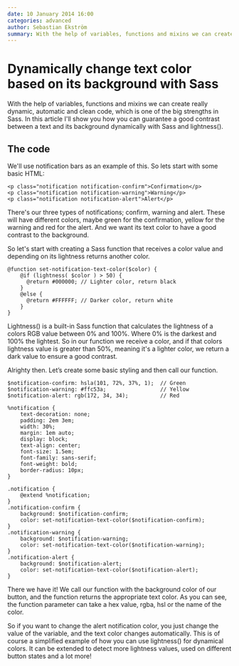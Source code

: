 ```yaml
---
date: 10 January 2014 16:00
categories: advanced
author: Sebastian Ekström
summary: With the help of variables, functions and mixins we can create really dynamic, automatic and clean code, which is one of the big strengths in Sass. In this article I'll show you how you can guarantee a good contrast between a text and its background dynamically with Sass and lightness().
---
```


# Dynamically change text color based on its background with Sass

With the help of variables, functions and mixins we can create really dynamic, automatic and clean code, which is one of the big strengths in Sass. In this article I'll show you how you can guarantee a good contrast between a text and its background dynamically with Sass and lightness().


## The code

We'll use notification bars as an example of this. So lets start with some basic HTML:

```
<p class="notification notification-confirm">Confirmation</p>
<p class="notification notification-warning">Warning</p>
<p class="notification notification-alert">Alert</p>
```

There's our three types of notifications; confirm, warning and alert. These will have different colors, maybe green for the confirmation, yellow for the warning and red for the alert. And we want its text color to have a good contrast to the background.

So let's start with creating a Sass function that receives a color value and depending on its lightness returns another color.

```
@function set-notification-text-color($color) {
    @if (lightness( $color ) > 50) {
      @return #000000; // Lighter color, return black
    }
    @else {
      @return #FFFFFF; // Darker color, return white
    }
}
```

Lightness() is a built-in Sass function that calculates the lightness of a colors RGB value between 0% and 100%. Where 0% is the darkest and 100% the lightest.
So in our function we receive a color, and if that colors lightness value is greater than 50%, meaning it's a lighter color, we return a dark value to ensure a good contrast.

Alrighty then. Let’s create some basic styling and then call our function.

```
$notification-confirm: hsla(101, 72%, 37%, 1);  // Green
$notification-warning: #ffc53a;                 // Yellow
$notification-alert: rgb(172, 34, 34);          // Red

%notification {
    text-decoration: none;
    padding: 2em 3em;
    width: 30%;
    margin: 1em auto;
    display: block;
    text-align: center;
    font-size: 1.5em;
    font-family: sans-serif;
    font-weight: bold;
    border-radius: 10px;
}

.notification {
    @extend %notification;
}
.notification-confirm {
    background: $notification-confirm;
    color: set-notification-text-color($notification-confirm);
}
.notification-warning {
    background: $notification-warning;
    color: set-notification-text-color($notification-warning);
}
.notification-alert {
    background: $notification-alert;
    color: set-notification-text-color($notification-alert);
}
```

There we have it! We call our function with the background color of our button, and the function returns the appropriate text color. As you can see, the function parameter can take a hex value, rgba, hsl or the name of the color.

So if you want to change the alert notification color, you just change the value of the variable, and the text color changes automatically. This is of course a simplified example of how you can use lightness() for dynamical colors. It can be extended to detect more lightness values, used on different button states and a lot more!